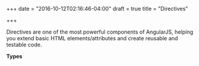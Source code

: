 +++
date = "2016-10-12T02:16:46-04:00"
draft = true
title = "Directives"

+++

Directives are one of the most powerful components of AngularJS, helping you extend basic HTML elements/attributes and create reusable and testable code.

<b>Types</b>
